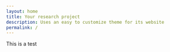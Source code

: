 ```yaml
---
layout: home
title: Your research project
description: Uses an easy to customize theme for its website
permalink: /
---
```


This is a test
